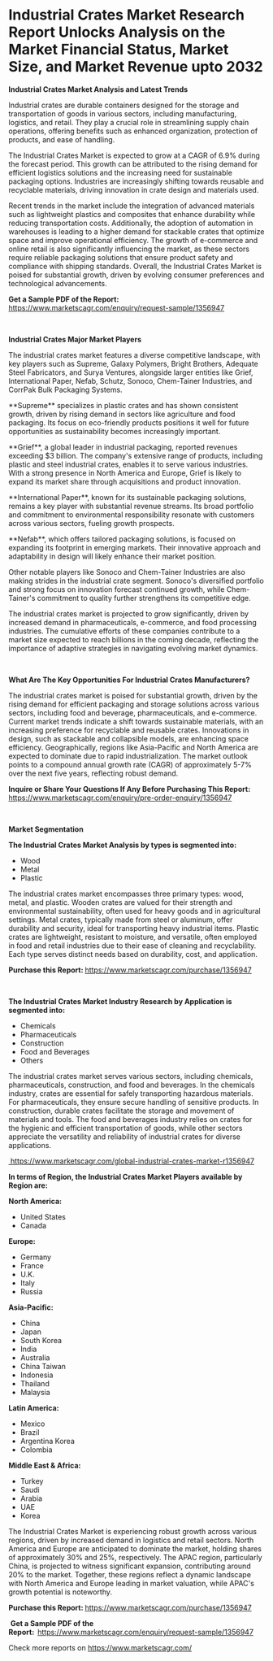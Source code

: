 <p><h1>Industrial Crates Market Research Report Unlocks Analysis on the Market Financial Status, Market Size, and Market Revenue upto 2032</h1></p><p><strong>Industrial Crates Market Analysis and Latest Trends</strong></p>
<p><p>Industrial crates are durable containers designed for the storage and transportation of goods in various sectors, including manufacturing, logistics, and retail. They play a crucial role in streamlining supply chain operations, offering benefits such as enhanced organization, protection of products, and ease of handling.</p><p>The Industrial Crates Market is expected to grow at a CAGR of 6.9% during the forecast period. This growth can be attributed to the rising demand for efficient logistics solutions and the increasing need for sustainable packaging options. Industries are increasingly shifting towards reusable and recyclable materials, driving innovation in crate design and materials used.</p><p>Recent trends in the market include the integration of advanced materials such as lightweight plastics and composites that enhance durability while reducing transportation costs. Additionally, the adoption of automation in warehouses is leading to a higher demand for stackable crates that optimize space and improve operational efficiency. The growth of e-commerce and online retail is also significantly influencing the market, as these sectors require reliable packaging solutions that ensure product safety and compliance with shipping standards. Overall, the Industrial Crates Market is poised for substantial growth, driven by evolving consumer preferences and technological advancements.</p></p>
<p><strong>Get a Sample PDF of the Report:&nbsp;</strong> <a href="https://www.marketscagr.com/enquiry/request-sample/1356947?utm_campaign=3271&utm_medium=2&utm_source=Github&utm_content=ia&utm_term=08042025&utm_id=industrial-crates">https://www.marketscagr.com/enquiry/request-sample/1356947</a></p>
<p>&nbsp;</p>
<p><strong>Industrial Crates Major Market Players</strong></p>
<p><p>The industrial crates market features a diverse competitive landscape, with key players such as Supreme, Galaxy Polymers, Bright Brothers, Adequate Steel Fabricators, and Surya Ventures, alongside larger entities like Grief, International Paper, Nefab, Schutz, Sonoco, Chem-Tainer Industries, and CorrPak Bulk Packaging Systems.</p><p>**Supreme** specializes in plastic crates and has shown consistent growth, driven by rising demand in sectors like agriculture and food packaging. Its focus on eco-friendly products positions it well for future opportunities as sustainability becomes increasingly important.</p><p>**Grief**, a global leader in industrial packaging, reported revenues exceeding $3 billion. The company's extensive range of products, including plastic and steel industrial crates, enables it to serve various industries. With a strong presence in North America and Europe, Grief is likely to expand its market share through acquisitions and product innovation.</p><p>**International Paper**, known for its sustainable packaging solutions, remains a key player with substantial revenue streams. Its broad portfolio and commitment to environmental responsibility resonate with customers across various sectors, fueling growth prospects.</p><p>**Nefab**, which offers tailored packaging solutions, is focused on expanding its footprint in emerging markets. Their innovative approach and adaptability in design will likely enhance their market position.</p><p>Other notable players like Sonoco and Chem-Tainer Industries are also making strides in the industrial crate segment. Sonoco's diversified portfolio and strong focus on innovation forecast continued growth, while Chem-Tainer's commitment to quality further strengthens its competitive edge.</p><p>The industrial crates market is projected to grow significantly, driven by increased demand in pharmaceuticals, e-commerce, and food processing industries. The cumulative efforts of these companies contribute to a market size expected to reach billions in the coming decade, reflecting the importance of adaptive strategies in navigating evolving market dynamics.</p></p>
<p>&nbsp;</p>
<p><strong>What Are The Key Opportunities For Industrial Crates Manufacturers?</strong></p>
<p><p>The industrial crates market is poised for substantial growth, driven by the rising demand for efficient packaging and storage solutions across various sectors, including food and beverage, pharmaceuticals, and e-commerce. Current market trends indicate a shift towards sustainable materials, with an increasing preference for recyclable and reusable crates. Innovations in design, such as stackable and collapsible models, are enhancing space efficiency. Geographically, regions like Asia-Pacific and North America are expected to dominate due to rapid industrialization. The market outlook points to a compound annual growth rate (CAGR) of approximately 5-7% over the next five years, reflecting robust demand.</p></p>
<p><strong>Inquire or Share Your Questions If Any Before Purchasing This Report:</strong> <a href="https://www.marketscagr.com/enquiry/pre-order-enquiry/1356947?utm_campaign=3271&utm_medium=2&utm_source=Github&utm_content=ia&utm_term=08042025&utm_id=industrial-crates">https://www.marketscagr.com/enquiry/pre-order-enquiry/1356947</a></p>
<p>&nbsp;</p>
<p><strong>Market Segmentation</strong></p>
<p><strong>The Industrial Crates Market Analysis by types is segmented into:</strong></p>
<p><ul><li>Wood</li><li>Metal</li><li>Plastic</li></ul></p>
<p><p>The industrial crates market encompasses three primary types: wood, metal, and plastic. Wooden crates are valued for their strength and environmental sustainability, often used for heavy goods and in agricultural settings. Metal crates, typically made from steel or aluminum, offer durability and security, ideal for transporting heavy industrial items. Plastic crates are lightweight, resistant to moisture, and versatile, often employed in food and retail industries due to their ease of cleaning and recyclability. Each type serves distinct needs based on durability, cost, and application.</p></p>
<p><strong>Purchase this Report:&nbsp;</strong><a href="https://www.marketscagr.com/purchase/1356947?utm_campaign=3271&utm_medium=2&utm_source=Github&utm_content=ia&utm_term=08042025&utm_id=industrial-crates">https://www.marketscagr.com/purchase/1356947</a></p>
<p>&nbsp;</p>
<p><strong>The Industrial Crates Market Industry Research by Application is segmented into:</strong></p>
<p><ul><li>Chemicals</li><li>Pharmaceuticals</li><li>Construction</li><li>Food and Beverages</li><li>Others</li></ul></p>
<p><p>The industrial crates market serves various sectors, including chemicals, pharmaceuticals, construction, and food and beverages. In the chemicals industry, crates are essential for safely transporting hazardous materials. For pharmaceuticals, they ensure secure handling of sensitive products. In construction, durable crates facilitate the storage and movement of materials and tools. The food and beverages industry relies on crates for the hygienic and efficient transportation of goods, while other sectors appreciate the versatility and reliability of industrial crates for diverse applications.</p></p>
<p><a href="https://www.marketscagr.com/global-industrial-crates-market-r1356947?utm_campaign=3271&utm_medium=2&utm_source=Github&utm_content=ia&utm_term=08042025&utm_id=industrial-crates">&nbsp;https://www.marketscagr.com/global-industrial-crates-market-r1356947</a></p>
<p><strong>In terms of Region, the Industrial Crates Market Players available by Region are:</strong></p>
<p>
    <p> <strong> North America: </strong>
        <ul>
            <li>United States</li>
            <li>Canada</li>
        </ul>
        </p> 
    <p> <strong> Europe: </strong>
        <ul>
            <li>Germany</li>
            <li>France</li>
            <li>U.K.</li>
            <li>Italy</li>
            <li>Russia</li>
        </ul>
        </p> 
    <p> <strong> Asia-Pacific: </strong>
        <ul>
            <li>China</li>
            <li>Japan</li>
            <li>South Korea</li>
            <li>India</li>
            <li>Australia</li>
            <li>China Taiwan</li>
            <li>Indonesia</li>
            <li>Thailand</li>
            <li>Malaysia</li>
        </ul>
        </p> 
    <p> <strong> Latin America: </strong>
        <ul>
            <li>Mexico</li>
            <li>Brazil</li>
            <li>Argentina Korea</li>
            <li>Colombia</li>
        </ul>
        </p> 
    <p> <strong> Middle East & Africa: </strong>
        <ul>
            <li>Turkey</li>
            <li>Saudi</li>
            <li>Arabia</li>
            <li>UAE</li>
            <li>Korea</li>
        </ul>
    </p>
    </p>
<p><p>The Industrial Crates Market is experiencing robust growth across various regions, driven by increased demand in logistics and retail sectors. North America and Europe are anticipated to dominate the market, holding shares of approximately 30% and 25%, respectively. The APAC region, particularly China, is projected to witness significant expansion, contributing around 20% to the market. Together, these regions reflect a dynamic landscape with North America and Europe leading in market valuation, while APAC's growth potential is noteworthy.</p></p>
<p><strong>Purchase this Report: </strong><a href="https://www.marketscagr.com/purchase/1356947?utm_campaign=3271&utm_medium=2&utm_source=Github&utm_content=ia&utm_term=08042025&utm_id=industrial-crates">https://www.marketscagr.com/purchase/1356947</a></p>
<p>&nbsp;<strong>Get a Sample PDF of the Report:&nbsp;&nbsp;</strong><a href="https://www.marketscagr.com/enquiry/request-sample/1356947?utm_campaign=3271&utm_medium=2&utm_source=Github&utm_content=ia&utm_term=08042025&utm_id=industrial-crates">https://www.marketscagr.com/enquiry/request-sample/1356947</a></p>
<p><strong></strong></p>
<p>Check more reports on <a href="https://www.marketscagr.com/?utm_campaign=3271&utm_medium=2&utm_source=Github&utm_content=ia&utm_term=08042025&utm_id=industrial-crates">https://www.marketscagr.com/</a></p>